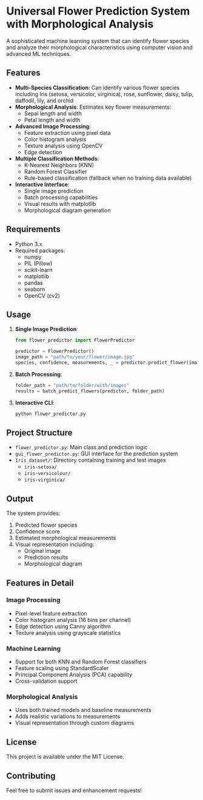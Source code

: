 # Universal Flower Prediction System with Morphological Analysis

A sophisticated machine learning system that can identify flower species and analyze their morphological characteristics using computer vision and advanced ML techniques.

## Features

- **Multi-Species Classification**: Can identify various flower species including Iris (setosa, versicolor, virginica), rose, sunflower, daisy, tulip, daffodil, lily, and orchid
- **Morphological Analysis**: Estimates key flower measurements:
  - Sepal length and width
  - Petal length and width
- **Advanced Image Processing**:
  - Feature extraction using pixel data
  - Color histogram analysis
  - Texture analysis using OpenCV
  - Edge detection
- **Multiple Classification Methods**:
  - K-Nearest Neighbors (KNN)
  - Random Forest Classifier
  - Rule-based classification (fallback when no training data available)
- **Interactive Interface**:
  - Single image prediction
  - Batch processing capabilities
  - Visual results with matplotlib
  - Morphological diagram generation

## Requirements

- Python 3.x
- Required packages:
  - numpy
  - PIL (Pillow)
  - scikit-learn
  - matplotlib
  - pandas
  - seaborn
  - OpenCV (cv2)

## Usage

1. **Single Image Prediction**:
   ```python
   from flower_predictor import FlowerPredictor
   
   predictor = FlowerPredictor()
   image_path = "path/to/your/flower/image.jpg"
   species, confidence, measurements, _ = predictor.predict_flower(image_path)
   ```

2. **Batch Processing**:
   ```python
   folder_path = "path/to/folder/with/images"
   results = batch_predict_flowers(predictor, folder_path)
   ```

3. **Interactive CLI**:
   ```bash
   python flower_predictor.py
   ```

## Project Structure

- `flower_predictor.py`: Main class and prediction logic
- `gui_flower_predictor.py`: GUI interface for the prediction system
- `Iris_dataset/`: Directory containing training and test images
  - `iris-setosa/`
  - `iris-versicolour/`
  - `iris-virginica/`

## Output

The system provides:
1. Predicted flower species
2. Confidence score
3. Estimated morphological measurements
4. Visual representation including:
   - Original image
   - Prediction results
   - Morphological diagram

## Features in Detail

### Image Processing
- Pixel-level feature extraction
- Color histogram analysis (16 bins per channel)
- Edge detection using Canny algorithm
- Texture analysis using grayscale statistics

### Machine Learning
- Support for both KNN and Random Forest classifiers
- Feature scaling using StandardScaler
- Principal Component Analysis (PCA) capability
- Cross-validation support

### Morphological Analysis
- Uses both trained models and baseline measurements
- Adds realistic variations to measurements
- Visual representation through custom diagrams

## License

This project is available under the MIT License.

## Contributing

Feel free to submit issues and enhancement requests!
